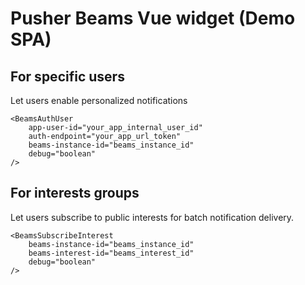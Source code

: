 # Pusher Beams Vue widget (Demo SPA)

## For specific users

Let users enable personalized notifications  

```
<BeamsAuthUser
    app-user-id="your_app_internal_user_id"
    auth-endpoint="your_app_url_token"
    beams-instance-id="beams_instance_id"
    debug="boolean"
/>
```

## For interests groups

Let users subscribe to public interests for batch notification delivery.

```
<BeamsSubscribeInterest 
	beams-instance-id="beams_instance_id" 
	beams-interest-id="beams_interest_id"
	debug="boolean"
/>
```
